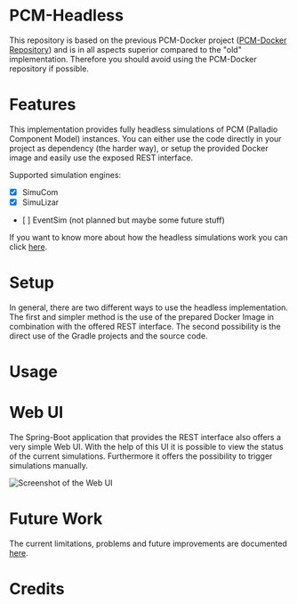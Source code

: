 # PCM-Headless
This repository is based on the previous PCM-Docker project ([PCM-Docker Repository](https://github.com/dmonsch/PCM-Docker)) and is in all aspects superior compared to the "old" implementation. Therefore you should avoid using the PCM-Docker repository if possible.

# Features
This implementation provides fully headless simulations of PCM (Palladio Component Model) instances. You can either use the code directly in your project as dependency (the harder way), or setup the provided Docker image and easily use the exposed REST interface.

Supported simulation engines:
- [x] SimuCom
- [x] SimuLizar
- [ ] EventSim (not planned but maybe some future stuff)

If you want to know more about how the headless simulations work you can click [here](https://github.com/dmonsch/PCM-Headless/wiki/How-it-works).

# Setup
In general, there are two different ways to use the headless implementation. The first and simpler method is the use of the prepared Docker Image in combination with the offered REST interface. The second possibility is the direct use of the Gradle projects and the source code.

# Usage

# Web UI
The Spring-Boot application that provides the REST interface also offers a very simple Web UI. With the help of this UI it is possible to view the status of the current simulations. Furthermore it offers the possibility to trigger simulations manually.

![Screenshot of the Web UI](https://user-images.githubusercontent.com/19149680/68165136-e2e24880-ff5e-11e9-8f93-e03b5f63ad14.png)

# Future Work
The current limitations, problems and future improvements are documented [here](https://github.com/dmonsch/PCM-Headless/issues).

# Credits